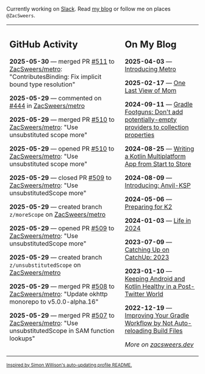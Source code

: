 Currently working on [Slack](https://slack.com/). Read [my blog](https://zacsweers.dev/) or follow me on places `@ZacSweers`.

<table><tr><td valign="top" width="60%">

## GitHub Activity
<!-- githubActivity starts -->
**2025-05-30** — merged PR [#511](https://github.com/ZacSweers/metro/pull/511) to [ZacSweers/metro](https://github.com/ZacSweers/metro): "ContributesBinding: Fix implicit bound type resolution"

**2025-05-29** — commented on [#444](https://github.com/ZacSweers/metro/issues/444#issuecomment-2920814150) in [ZacSweers/metro](https://github.com/ZacSweers/metro)

**2025-05-29** — merged PR [#510](https://github.com/ZacSweers/metro/pull/510) to [ZacSweers/metro](https://github.com/ZacSweers/metro): "Use unsubstituted scope more"

**2025-05-29** — opened PR [#510](https://github.com/ZacSweers/metro/pull/510) to [ZacSweers/metro](https://github.com/ZacSweers/metro): "Use unsubstituted scope more"

**2025-05-29** — closed PR [#509](https://github.com/ZacSweers/metro/pull/509) to [ZacSweers/metro](https://github.com/ZacSweers/metro): "Use unsubstitutedScope more"

**2025-05-29** — created branch `z/moreScope` on [ZacSweers/metro](https://github.com/ZacSweers/metro)

**2025-05-29** — opened PR [#509](https://github.com/ZacSweers/metro/pull/509) to [ZacSweers/metro](https://github.com/ZacSweers/metro): "Use unsubstitutedScope more"

**2025-05-29** — created branch `z/unsubstitutedScope` on [ZacSweers/metro](https://github.com/ZacSweers/metro)

**2025-05-29** — merged PR [#508](https://github.com/ZacSweers/metro/pull/508) to [ZacSweers/metro](https://github.com/ZacSweers/metro): "Update okhttp monorepo to v5.0.0-alpha.16"

**2025-05-29** — merged PR [#507](https://github.com/ZacSweers/metro/pull/507) to [ZacSweers/metro](https://github.com/ZacSweers/metro): "Use unsubstitutedScope in SAM function lookups"
<!-- githubActivity ends -->
</td><td valign="top" width="40%">

## On My Blog
<!-- blog starts -->
**2025-04-03** — [Introducing Metro](https://www.zacsweers.dev/introducing-metro/)

**2025-02-17** — [One Last View of Mom](https://www.zacsweers.dev/one-last-view-of-mom/)

**2024-09-11** — [Gradle Footguns: Don't add potentially-empty providers to collection properties](https://www.zacsweers.dev/gradle-footgun-adding-empty-providers-to-collection-properties/)

**2024-08-25** — [Writing a Kotlin Multiplatform App from Start to Store](https://www.zacsweers.dev/writing-a-kotlin-multiplatform-app-from-start-to-store/)

**2024-08-09** — [Introducing: Anvil-KSP](https://www.zacsweers.dev/introducing-anvil-ksp/)

**2024-05-06** — [Preparing for K2](https://www.zacsweers.dev/preparing-for-k2/)

**2024-01-03** — [Life in 2024](https://www.zacsweers.dev/life-in-2024/)

**2023-07-09** — [Catching Up on CatchUp: 2023](https://www.zacsweers.dev/catching-up-on-catchup-2023/)

**2023-01-10** — [Keeping Android and Kotlin Healthy in a Post-Twitter World](https://www.zacsweers.dev/keeping-android-healthy/)

**2022-12-19** — [Improving Your Gradle Workflow by Not Auto-reloading Build Files](https://www.zacsweers.dev/improving-your-workflow-by-not-auto-reloading-build-files/)
<!-- blog ends -->
_More on [zacsweers.dev](https://zacsweers.dev/)_
</td></tr></table>

<sub><a href="https://simonwillison.net/2020/Jul/10/self-updating-profile-readme/">Inspired by Simon Willison's auto-updating profile README.</a></sub>